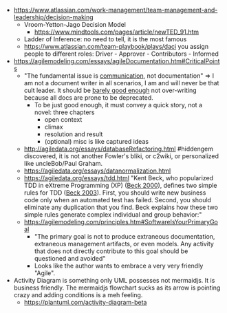 - https://www.atlassian.com/work-management/team-management-and-leadership/decision-making
	- Vroom-Yetton-Jago Decision Model
		- https://www.mindtools.com/pages/article/newTED_91.htm
	- Ladder of Inference: no need to tell, it is the most famous
	- https://www.atlassian.com/team-playbook/plays/daci you assign people to different roles: Driver - Approver - Contributors - Informed
- https://agilemodeling.com/essays/agileDocumentation.htm#CriticalPoints
	- "The fundamental issue is [communication](https://agilemodeling.com/essays/communication.htm), not documentation" => I am not a document writer in all scenarios, I am and will never be that cult leader. It should be [barely good enough](https://agilemodeling.com/essays/barelyGoodEnough.htm) not over-writing because all docs are prone to be deprecated.
		- To be just good enough, it must convey a quick story, not a novel: three chapters
			- open context
			- climax
			- resolution and result
			- (optional) misc is like captured ideas
	- http://agiledata.org/essays/databaseRefactoring.html #hiddengem discovered, it is not another Fowler's bliki, or c2wiki, or personalized like uncleBob/Paul Graham.
	- https://agiledata.org/essays/datanormalization.html
	- https://agiledata.org/essays/tdd.html "Kent Beck, who popularized TDD in eXtreme Programming (XP) ([Beck 2000](http://www.amazon.com/exec/obidos/ASIN/0201616416/ambysoftinc)), defines two simple rules for TDD ([Beck 2003](http://www.amazon.com/exec/obidos/ASIN/0321146530/ambysoftinc)). First, you should write new business code only when an automated test has failed. Second, you should eliminate any duplication that you find. Beck explains how these two simple rules generate complex individual and group behavior:"
	- https://agilemodeling.com/principles.htm#SoftwareIsYourPrimaryGoal
		- "The primary goal is not to produce extraneous documentation, extraneous management artifacts, or even models. Any activity that does not directly contribute to this goal should be questioned and avoided"
		- Looks like the author wants to embrace a very very friendly "Agile".
- Activity Diagram is something only UML possesses not mermaidjs. It is business friendly. The mermaidjs flowchart sucks as its arrow is pointing crazy and adding conditions is a meh feeling.
	- https://plantuml.com/activity-diagram-beta